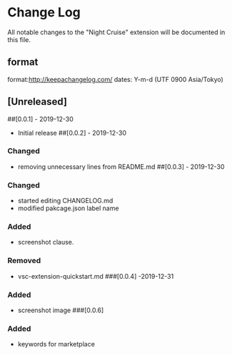 # Change Log

All notable changes to the "Night Cruise" extension will be documented in this file.

## format
 format:http://keepachangelog.com/ 
 dates: Y-m-d (UTF 0900 Asia/Tokyo)
## [Unreleased]

##[0.0.1] - 2019-12-30
- Initial release
##[0.0.2] - 2019-12-30
### Changed
- removing unnecessary lines from README.md
##[0.0.3] - 2019-12-30
### Changed
- started editing CHANGELOG.md
- modified pakcage.json label name
### Added
- screenshot clause.
### Removed
- vsc-extension-quickstart.md
###[0.0.4] -2019-12-31
### Added
- screenshot image
###[0.0.6]
### Added
- keywords for marketplace